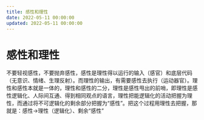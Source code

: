 ```yaml
---
title: 感性和理性
date: 2022-05-11 00:00:00
updated: 2022-05-11 00:00:00
---
```


# 感性和理性

不要轻视感性，不要抛弃感性，感性是理性得以运行的输入（感官）和底层代码（无意识、情绪、生理反射）。而理性的输出，有需要感性去执行（运动器官）。理性和感性本就是一体的，理性和感性的二分，理性是感性甩出的前哨，即理性是感性逻辑化、人际间互通、得到相同观点的语言，理性把能逻辑化的活动把握为理性，而通过将不可逻辑化的剩余部分把握为“感性”。把这个过程用理性去把握，那就是：感性→理性（逻辑化）、剩余“感性”
